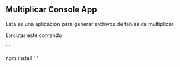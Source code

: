 

## Multiplicar Console App

Esta es una aplicación para generar archivos de tablas de multiplicar

Ejecutar este comando

'''

npm install
'''
